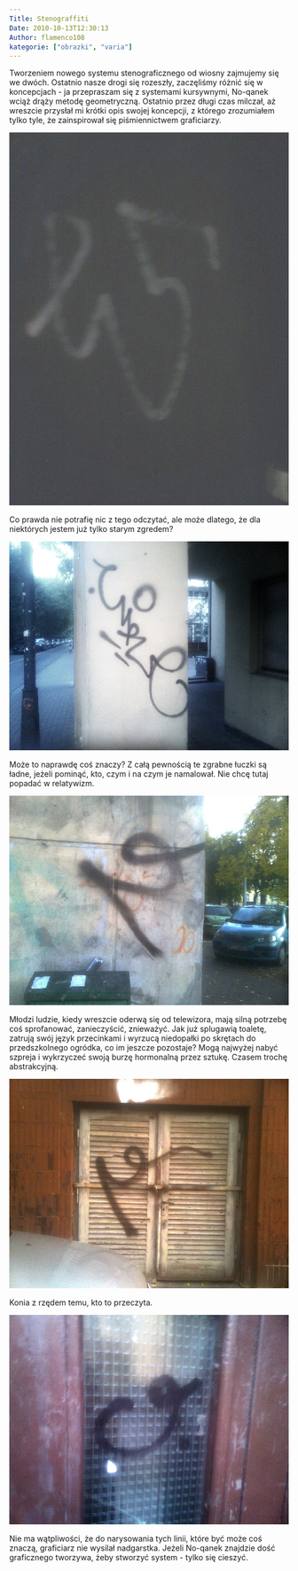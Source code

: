 ```yaml
---
Title: Stenograffiti
Date: 2010-10-13T12:30:13
Author: flamenco108
kategorie: ["obrazki", "varia"]
---
```


Tworzeniem nowego systemu stenograficznego od wiosny zajmujemy się we
dwóch. Ostatnio nasze drogi się rozeszły, zaczęliśmy różnić się w
koncepcjach - ja przepraszam się z systemami kursywnymi, No-qanek wciąż
drąży metodę geometryczną. Ostatnio przez długi czas milczał, aż
wreszcie przysłał mi krótki opis swojej koncepcji, z którego zrozumiałem
tylko tyle, że zainspirował się piśmiennictwem graficiarzy.



![](02_stenograffiti.jpg)


Co prawda nie potrafię nic z tego odczytać, ale może dlatego, że dla
niektórych jestem już tylko starym zgredem?



![](04_stenograffiti.jpg)


Może to naprawdę coś znaczy? Z całą pewnością te zgrabne łuczki są
ładne, jeżeli pominąć, kto, czym i na czym je namalował. Nie chcę tutaj
popadać w relatywizm.



![](05_stenograffiti.jpg)



Młodzi ludzie, kiedy wreszcie oderwą się od telewizora, mają silną
potrzebę coś sprofanować, zanieczyścić, znieważyć. Jak już splugawią
toaletę, zatrują swój język przecinkami i wyrzucą niedopałki po skrętach
do przedszkolnego ogródka, co im jeszcze pozostaje? Mogą najwyżej nabyć
szpreja i wykrzyczeć swoją burzę hormonalną przez sztukę. Czasem trochę
abstrakcyjną.



![](07_stenograffiti.jpg)


Konia z rzędem temu, kto to przeczyta.



![](09_stenograffiti.jpg)



Nie ma wątpliwości, że do narysowania tych linii, które być może coś
znaczą, graficiarz nie wysilał nadgarstka. Jeżeli No-qanek znajdzie dość
graficznego tworzywa, żeby stworzyć system - tylko się cieszyć.

